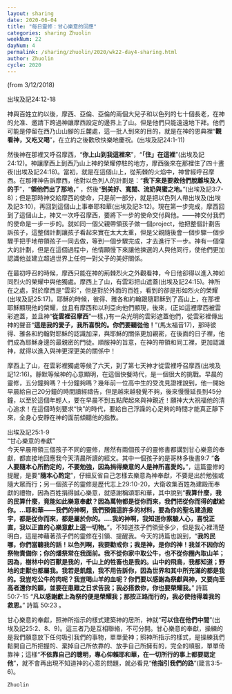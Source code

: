 ```yaml
---
layout: sharing
date: 2020-06-04
title: "每日靈修：甘心樂意的回應"
categories: sharing Zhuolin
weekNum: 22
dayNum: 4
permalink: /sharing/zhuolin/2020/wk22-day4-sharing.html
author: Zhuolin
cycle: 2020
---
```

(from 3/12/2018)

出埃及記24:12-18  

神與百姓立約以後，摩西、亞倫、亞倫的兩個大兒子和以色列的七十個長老，在神的允准、邀請下跨過神讓摩西設定的邊界上了山。但是他們只能遠遠地下拜。他們可能是停留在西乃山山腳的丘麓處，這一批人到來的目的，就是在神的恩典裡“**觀看神，又吃又喝**”，在立約之後歡欣快樂地慶祝。(出埃及記24:1-11)  

然後神在那裡又呼召摩西，“**你上山到我這裡來**”，“**「住」在這裡**”(出埃及記24:12)。神讓摩西上到西乃山上神的榮耀停駐的地方，摩西後來在那裡住了四十晝夜(出埃及記24:18)。當初，就是在這個山上，從荊棘的火焰中，神曾經呼召摩西。在那裡神告訴摩西，他對以色列人的計劃是：“**我下來是要救他們脫離埃及人的手**”，“**領他們出了那地，**” ，然後“**到美好、寬闊、流奶與蜜之地。**”(出埃及記3:7-8)；但是那時神交給摩西的使命，只是前一部分，就是把以色列人帶出埃及(出埃及記3:10)，再回到這個山上事奉耶和華(出埃及記3:12)。現在第一步完成，摩西回到了這個山上，神又一次呼召摩西，要將下一步的使命交付與他。——神交付我們的使命是一步一步的。就如同一個父親帶領孩子做一個project，他把整個計劃告訴孩子，這整個計劃讓孩子看起來實在太大太重，但是父親隨後會一個步驟一個步驟手把手地帶領孩子一同去做，等到一個步驟完成，才去進行下一步。神有一個偉大的計劃，但是在這個過程中，他情願慢下來讓他揀選的人與他同行，使他們更加認識他並建立超過世界上任何一對父子的美好關係。  

在最初呼召的時候，摩西只能在神的荊棘烈火之外觀看神，今日他卻得以進入神如同烈火的榮耀中與他獨處。摩西上了山，有雲彩把山遮蓋(出埃及記24:15)。神所在之處，對於摩西是“雲彩”，但是對於外面的百姓，看到的卻是形如烈火的榮耀(出埃及記25:17)。耶穌的時候，彼得、雅各和約翰跟隨耶穌到了高山上，在那裡耶穌顯現他的榮耀，並且有摩西和以利亞向他們顯現，後來，(正如這裡摩西被雲彩遮蓋，並且神“**從雲裡召摩西**”一樣，)有一朵光明的雲彩遮蓋他們，從雲彩裡傳出神的聲音“**這是我的愛子，我所喜悅的。你們要聽從他！**”(馬太福音17)，那時彼得、雅各和約翰對耶穌的認識加深，與耶穌的關係更加親密，在後面的日子裡，他們成為耶穌身邊的最親密的門徒。順服神的旨意，在神的帶領和同工裡，更加認識神，就得以進入與神更深更美的關係中！  

摩西上了山，在雲彩裡獨處等候了六天，到了第七天神才從雲裡呼召摩西(出埃及記12:16)。靜默等候神的心意顯明，在這個快餐時代，是一個很大的挑戰。早晨的靈修，五分鐘夠嗎？十分鐘夠嗎？幾年前一位高中生的受洗見證裡說到，他一開始早晨給自己20分鐘的時間讀經禱告，但是越來越發覺不夠，後來慢慢延長到45分鐘，以至於這個年輕人，要在早晨不到五點爬起來與神親近！願神大大祝福他的清心追求！在這個時刻要求“快”的時代，要給自己浮躁的心足夠的時間才能真正靜下來，全身心安靜在神的面前傾聽他的指教。  

出埃及記25:1-9  
“甘心樂意的奉獻”  
今天早晨帶領三個孩子不同的靈修，居然有兩個孩子的靈修書都講到甘心樂意的奉獻，都直接地回應我今天清晨所讀的經文。其中一個孩子的是哥林多後書9:7 “**各人要隨本心所酌定的，不要勉強，因為捐得樂意的人是神所喜愛的。**”，這篇靈修的提醒，是要“**隨本心酌定**”，仔細反省自己怎樣去樂意為神奉獻，不要是出於勉強或隨大眾而行；另一個孩子的靈修是歷代志上29:10-20，大衛收集百姓為建殿而奉獻的禮物，因為百姓捐得誠心樂意，就感謝稱頌耶和華，其中說到“**我算什麼，我的民算什麼，竟能如此樂意奉獻？因為萬物都是從你而來，我們把從你而得的獻給你。...耶和華——我們的神啊，我們預備這許多的材料，要為你的聖名建造殿宇，都是從你而來，都是屬於你的。....我的神啊，我知道你察驗人心，喜悅正直，我以正直的心樂意獻上這一切物。**”。不知道孩子們領受多少，但是我心裡清楚明白，這是神藉著孩子們的靈修在引領、提醒我。今天的詩篇也說到，“**我的民哪，你們當聽我的話！以色列啊，我要勸戒你；我是神，是你的神！我並不因你的祭物責備你；你的燔祭常在我面前。我不從你家中取公牛，也不從你圈內取山羊；因為，樹林中的百獸是我的，千山上的牲畜也是我的。山中的飛鳥，我都知道；野地的走獸也都屬我。我若是飢餓，我不用告訴你，因為世界和其中所充滿的都是我的。我豈吃公牛的肉呢？我豈喝山羊的血呢？你們要以感謝為祭獻與神，又要向至高者還你的願，並要在患難之日求告我；我必搭救你，你也要榮耀我。**” 詩篇 50:7-15 “**凡以感謝獻上為祭的便是榮耀我；那按正路而行的，我必使他得着我的救恩。**” 詩篇 50:23 。  

甘心樂意的奉獻，照神所指示的樣式建築神的居所，神就“**可以住在他們中間**”(出埃及記25:2、8、9)。這三者乃是互相聯絡，不可分開。甘心樂意的奉獻，操練的是我們願意放下任何吸引我們的事物，單單愛神；照神所指示的樣式，是操練我們鬆開自己所把握的、棄掉自己所依靠的、放手自己所擁有的，完全的順服，單單倚靠神；這樣“**不依靠自己的聰明，專心仰賴耶和華，在一切所行的事上都要認定他**”，就不會再出現不知道神的心意的問題，就必看見“**他指引我們的路**”(箴言3:5-6)。  

`Zhuolin`
